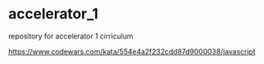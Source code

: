 # accelerator_1
repository for accelerator 1 cirriculum

https://www.codewars.com/kata/554e4a2f232cdd87d9000038/javascript